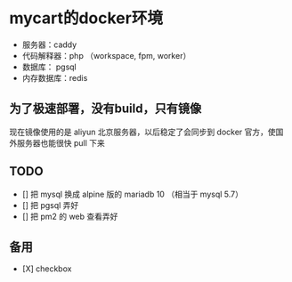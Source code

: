 # mycart的docker环境

+ 服务器：caddy
+ 代码解释器：php （workspace, fpm, worker）
+ 数据库： pgsql
+ 内存数据库：redis


## 为了极速部署，没有build，只有镜像

现在镜像使用的是 aliyun 北京服务器，以后稳定了会同步到 docker 官方，使国外服务器也能很快 pull 下来


## TODO

- \[] 把 mysql 换成 alpine 版的 mariadb 10 （相当于 mysql 5.7）
- \[] 把 pgsql 弄好
- \[] 把 pm2 的 web 查看弄好

## 备用

- \[X] checkbox
